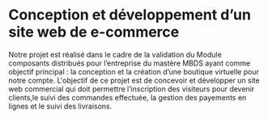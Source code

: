 
# Conception et développement d’un site web de e-commerce

Notre projet est réalisé dans le cadre de la validation du Module composants distribués pour l’entreprise du mastère MBDS 
ayant comme objectif principal : la conception et la création d’une boutique virtuelle pour notre compte. 
L'objectif de ce projet est de concevoir et développer un site web commercial qui doit permettre l’inscription des
visiteurs pour devenir clients,le suivi des commandes effectuée, la gestion des payements en lignes et le suivi des livraisons.
